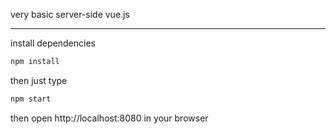 very basic server-side vue.js

---

install dependencies

``` bash
npm install
```

then just type

``` bash
npm start
```

then open http://localhost:8080 in your browser
